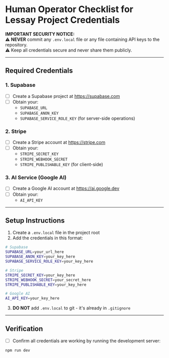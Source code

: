 # Human Operator Checklist for Lessay Project Credentials

**IMPORTANT SECURITY NOTICE:**  
⚠️ **NEVER** commit any `.env.local` file or any file containing API keys to the repository.  
⚠️ Keep all credentials secure and never share them publicly.

---

## Required Credentials

### 1. Supabase
- [ ] Create a Supabase project at https://supabase.com
- [ ] Obtain your:
  - `SUPABASE_URL`
  - `SUPABASE_ANON_KEY`
  - `SUPABASE_SERVICE_ROLE_KEY` (for server-side operations)

### 2. Stripe
- [ ] Create a Stripe account at https://stripe.com
- [ ] Obtain your:
  - `STRIPE_SECRET_KEY`
  - `STRIPE_WEBHOOK_SECRET`
  - `STRIPE_PUBLISHABLE_KEY` (for client-side)

### 3. AI Service (Google AI)
- [ ] Create a Google AI account at https://ai.google.dev
- [ ] Obtain your:
  - `AI_API_KEY`

---

## Setup Instructions

1. Create a `.env.local` file in the project root
2. Add the credentials in this format:
```bash
# Supabase
SUPABASE_URL=your_url_here
SUPABASE_ANON_KEY=your_key_here
SUPABASE_SERVICE_ROLE_KEY=your_key_here

# Stripe
STRIPE_SECRET_KEY=your_key_here
STRIPE_WEBHOOK_SECRET=your_secret_here
STRIPE_PUBLISHABLE_KEY=your_key_here

# Google AI
AI_API_KEY=your_key_here
```

3. **DO NOT** add `.env.local` to git - it's already in `.gitignore`

---

## Verification
- [ ] Confirm all credentials are working by running the development server:
```bash
npm run dev